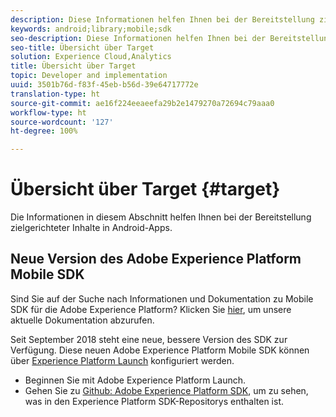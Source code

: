 ```yaml
---
description: Diese Informationen helfen Ihnen bei der Bereitstellung zielgerichteter Inhalte in Android-Anwendungen.
keywords: android;library;mobile;sdk
seo-description: Diese Informationen helfen Ihnen bei der Bereitstellung zielgerichteter Inhalte in Android-Anwendungen.
seo-title: Übersicht über Target
solution: Experience Cloud,Analytics
title: Übersicht über Target
topic: Developer and implementation
uuid: 3501b76d-f83f-45eb-b56d-39e64717772e
translation-type: ht
source-git-commit: ae16f224eeaeefa29b2e1479270a72694c79aaa0
workflow-type: ht
source-wordcount: '127'
ht-degree: 100%

---
```



# Übersicht über Target {#target}

Die Informationen in diesem Abschnitt helfen Ihnen bei der Bereitstellung zielgerichteter Inhalte in Android-Apps.

## Neue Version des Adobe Experience Platform Mobile SDK

Sind Sie auf der Suche nach Informationen und Dokumentation zu Mobile SDK für die Adobe Experience Platform? Klicken Sie [hier](https://aep-sdks.gitbook.io/docs/), um unsere aktuelle Dokumentation abzurufen.

Seit September 2018 steht eine neue, bessere Version des SDK zur Verfügung. Diese neuen Adobe Experience Platform Mobile SDK können über [Experience Platform Launch](https://www.adobe.com/de/experience-platform/launch.html) konfiguriert werden.

* Beginnen Sie mit Adobe Experience Platform Launch.
* Gehen Sie zu [Github: Adobe Experience Platform SDK](https://github.com/Adobe-Marketing-Cloud/acp-sdks), um zu sehen, was in den Experience Platform SDK-Repositorys enthalten ist.
